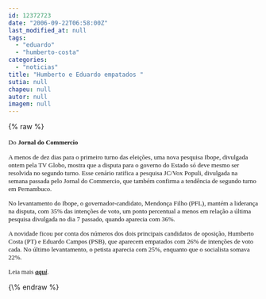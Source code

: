 ```yaml
---
id: 12372723
date: "2006-09-22T06:58:00Z"
last_modified_at: null
tags:
  - "eduardo"
  - "humberto-costa"
categories:
  - "noticias"
title: "Humberto e Eduardo empatados "
sutia: null
chapeu: null
autor: null
imagem: null
---
```

{\% raw %}
<p><P><FONT face=Verdana size=3><FONT size=2>Do <STRONG>Jornal do Commercio</STRONG></FONT>&nbsp;</FONT></P><FONT size=2></p>
<p><P><FONT face=Verdana>A menos de dez dias para o primeiro turno das eleições, uma nova pesquisa Ibope, divulgada ontem pela TV Globo, mostra que a disputa para o governo do Estado só deve mesmo ser resolvida no segundo turno. Esse cenário ratifica a pesquisa JC/Vox Populi, divulgada na semana passada pelo Jornal do Commercio, que também confirma a tendência de segundo turno em Pernambuco. </FONT></P></p>
<p><P><FONT face=Verdana>No levantamento do Ibope, o governador-candidato, Mendonça Filho (PFL), mantém a liderança na disputa, com 35% das intenções de voto, um ponto percentual a menos em relação a última pesquisa divulgada no dia 7 passado, quando aparecia com 36%. </FONT></P></p>
<p><P><FONT face=Verdana>A novidade ficou por conta dos números dos dois principais candidatos de oposição, Humberto Costa (PT) e Eduardo Campos (PSB), que aparecem empatados com 26% de intenções de voto cada. No último levantamento, o petista aparecia com 25%, enquanto que o socialista somava 22%.</FONT></P></p>
<p><P><FONT face=Verdana>Leia mais <A href=\"https://jc3.uol.com.br/jornal/2006/09/22/not_201790.php\" target=_blank><STRONG><EM>aqui</EM></STRONG></A>.</FONT></P></FONT> </p>
{\% endraw %}